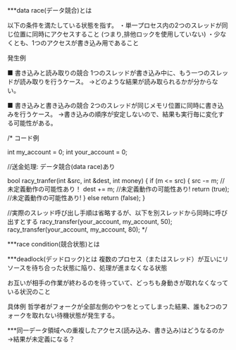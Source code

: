***data race(データ競合)とは

以下の条件を満たしている状態を指す。
・単一プロセス内の2つのスレッドが同じ位置に同時にアクセスすること
(つまり,排他ロックを使用していない)
・少なくとも、1つのアクセスが書き込み用であること


発生例

■ 書き込みと読み取りの競合
1つのスレッドが書き込み中に、もう一つのスレッドが読み取りを行うケース。
→どのような結果が読み取られるかが分からない。

■ 書き込みと書き込みの競合
2つのスレッドが同じメモリ位置に同時に書き込みを行うケース。
→書き込みの順序が安定しないので、結果も実行毎に変化する可能性がある。


/* コード例

int my_account = 0;
int your_account = 0;

//送金処理: データ競合(data race)あり

bool racy_tranfer(int &src, int &dest, int money)
{
    if (m <= src)
    {
        src -= m;   //未定義動作の可能性あり！
        dest += m;  //未定義動作の可能性あり!
        return (true);  //未定義動作の可能性あり!
    }
    else
        return (false);
}

//実際のスレッド呼び出し手順は省略するが、以下を別スレッドから同時に呼び出すとする
racy_transfer(your_account, my_account, 50);
racy_transfer(your_account, my_account, 80);
*/

***race condition(競合状態)とは



***deadlock(デッドロック)とは
複数のプロセス（またはスレッド）が互いにリソースを待ち合った状態に陥り、処理が進まなくなる状態

お互いが相手の作業が終わるのを待っていて、どっちも身動きが取れなくなっている状況のこと

具体例
哲学者がフォークが全部左側のやつをとってしまった結果、誰も2つのフォークを取れない待機状態が発生する。

***同一データ領域への重複したアクセス(読み込み、書き込み)はどうなるのか
→結果が未定義になる？
